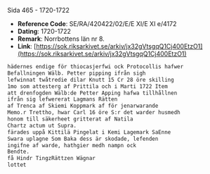 Sida 465 - 1720-1722

- **Reference Code**: SE/RA/420422/02/E/E XI/E XI e/4172
- **Dating**: 1720-1722
- **Remark**: Norrbottens län nr 8.
- **Link**: [https://sok.riksarkivet.se/arkiv/jx32gVtsgqQ1Cj400EtzO1](https://sok.riksarkivet.se/arkiv/jx32gVtsgqQ1Cj400EtzO1)

```txt linenums="1"
hädernes endige för thiocasjerfwi ock Protocollis hafwer
Befallningen Wälb. Petter pipping ifrån sigh
lefwinnat twåtredie dilar Knutt 15 Cr 28 öre skilling
1mo som attesterg af Prittila och i Marti 1722 Item
att drenfogden Wälb:de Petter Apping hafwa tillhållnen
ifrån sig lefwererat Lagmans Rätten
af Trenca af Skiemi Koppmark af för jenarwarande
Memo.r Trettho, hwar Carl 16 öre S:r det warder husmedh
honom till säkerheet gritterat af Natila
Chartz actum ut Supra.
färades uppå Kittilä Pingelat i Kemi Lagemark SaEnne
Swara uplagne Som Baka dess är skodade, lefenden
ingifne af warde, hathgier medh nampn ock
Bendte.
få Hindr TingzRättzen Wägnar
lottet
```
